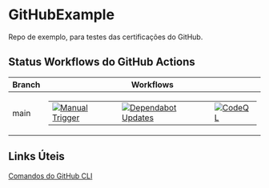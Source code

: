 # GitHubExample
Repo de exemplo, para testes das certificações do GitHub.

## Status Workflows do GitHub Actions

| Branch  | Workflows                                                                                          |
|---------|-----------------------------------------------------------------------------------------------------|
| main    | <table><tr><td>[![Manual Trigger](https://github.com/RafaWilliansAC2/GitHubExample/actions/workflows/manual.yml/badge.svg?branch=main)](https://github.com/RafaWilliansAC2/GitHubExample/actions/workflows/manual.yml)</td><td>[![Dependabot Updates](https://github.com/RafaWilliansAC2/GitHubExample/actions/workflows/dependabot/dependabot-updates/badge.svg?branch=main)](https://github.com/RafaWilliansAC2/GitHubExample/actions/workflows/dependabot/dependabot-updates)</td><td>[![CodeQL](https://github.com/RafaWilliansAC2/GitHubExample/actions/workflows/github-code-scanning/codeql/badge.svg?branch=main)](https://github.com/RafaWilliansAC2/GitHubExample/actions/workflows/github-code-scanning/codeql)</td></tr></table> |

## Links Úteis

[Comandos do GitHub CLI](https://cli.github.com/manual/)




